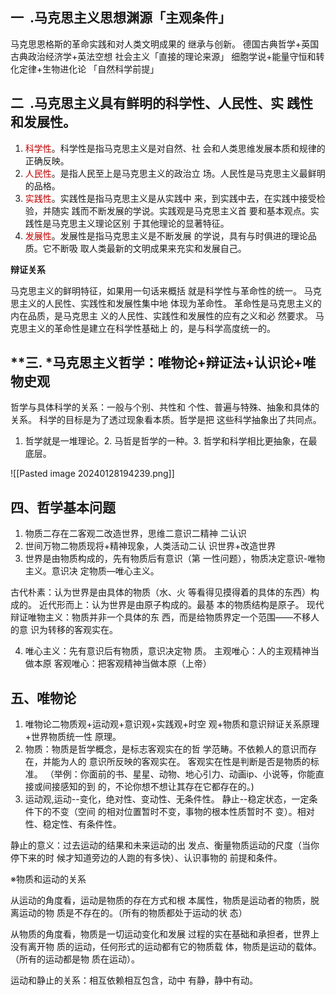 ## **一**  **.马克思主义思想渊源「主观条件」**

马克思恩格斯的革命实践和对人类文明成果的 继承与创新。
德国古典哲学+英国古典政治经济学+英法空想 社会主义「直接的理论来源」
细胞学说+能量守恒和转化定律+生物进化论 「自然科学前提」

## **二**  **.马克思主义具有鲜明的科学性、人民性、实 践性和发展性。**


1. <font color="#c00000">科学性</font>。科学性是指马克思主义是对自然、社 会和人类思维发展本质和规律的正确反映。
2. <font color="#c00000">人民性</font>。是指人民至上是马克思主义的政治立 场。人民性是马克思主义最鲜明的品格。
3. <font color="#c00000">实践性</font>。实践性是指马克思主义是从实践中 来，到实践中去，在实践中接受检验，并随实 践而不断发展的学说。实践观是马克思主义首 要和基本观点。实践性是马克思主义理论区别 于其他理论的显著特征。
4. <font color="#c00000">发展性</font>。发展性是指马克思主义是不断发展 的学说，具有与时俱进的理论品质。它不断吸 取人类最新的文明成果来充实和发展自己。

**辩证关系**

马克思主义的鲜明特征，如果用一句话来概括 就是科学性与革命性的统一。
马克思主义的人民性、实践性和发展性集中地 体现为革命性。
革命性是马克思主义的内在品质，是马克思主 义的人民性、实践性和发展性的应有之义和必 然要求。
马克思主义的革命性是建立在科学性基础上 的，是与科学高度统一的。
## **三. ***马克思主义哲学：唯物论+辩证法+认识论+唯 物史观**

哲学与具体科学的关系：一般与个别、共性和 个性、普遍与特殊、抽象和具体的关系。
科学的目标是为了透过现象看本质。哲学是把 这些科学抽象出了共同点。
1. 哲学就是一堆理论。2. 马哲是哲学的一种。3. 哲学和科学相比更抽象，在最底层。

![[Pasted image 20240128194239.png]]   

## **四、哲学基本问题**

1. 物质二存在二客观二改造世界，思维二意识二精神 二认识
2. 世间万物二物质现将+精神现象，人类活动二认 识世界+改造世界
3. 世界是由物质构成的，先有物质后有意识（第 一性问题），物质决定意识-唯物主义。意识决 定物质—唯心主义。

古代朴素：认为世界是由具体的物质（水、火 等看得见摸得着的具体的东西）构成的。
近代形而上：认为世界是由原子构成的。最基 本的物质结构是原子。
现代辩证唯物主义：物质并非一个具体的东 西，而是给物质界定一个范围——不移人的意 识为转移的客观实在。

4. 唯心主义：先有意识后有物质，意识决定物 质。
    主观唯心：人的主观精神当做本原
		客观唯心：把客观精神当做本原（上帝）

## **五、唯物论**

1. 唯物论二物质观+运动观+意识观+实践观+时空 观+物质和意识辩证关系原理+世界物质统一性 原理。
2. 物质：物质是哲学概念，是标志客观实在的哲 学范畴。不依赖人的意识而存在，并能为人的 意识所反映的客观实在。
客观实在性是判断是否是物质的标准。
（举例：你面前的书、星星、动物、地心引力、动画ip、小说等，你能直接或间接感知的到 的，不论你想不想让其存在它都存在的。)
3. 运动观,运动--变化，绝对性、变动性、无条件性。 静止--稳定状态，一定条件下的不变（空间 的相对位置暂时不变，事物的根本性质暂时不 变）。相对性、稳定性、有条件性。

静止的意义：过去运动的结果和未来运动的出 发点、衡量物质运动的尺度（当你停下来的时 候才知道旁边的人跑的有多快）、认识事物的 前提和条件。

※物质和运动的关系

从运动的角度看，运动是物质的存在方式和根 本属性，物质是运动者的物质，脱离运动的物 质是不存在的。（所有的物质都处于运动的状 态）

从物质的角度看，物质是一切运动变化和发展 过程的实在基础和承担者，世界上没有离开物 质的运动，任何形式的运动都有它的物质载 体，物质是运动的载体。（所有的运动都是物 质在运动）。

运动和静止的关系：相互依赖相互包含，动中 有静，静中有动。